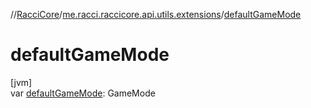 //[RacciCore](../../index.md)/[me.racci.raccicore.api.utils.extensions](index.md)/[defaultGameMode](default-game-mode.md)

# defaultGameMode

[jvm]\
var [defaultGameMode](default-game-mode.md): GameMode
